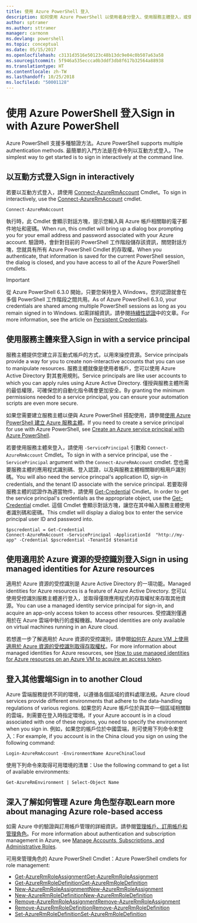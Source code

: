 ```yaml
---
title: 使用 Azure PowerShell 登入
description: 如何使用 Azure PowerShell 以使用者身分登入、使用服務主體登入，或使用適用於 Azure 資源的受控識別登入。
author: sptramer
ms.author: sttramer
manager: carmonm
ms.devlang: powershell
ms.topic: conceptual
ms.date: 05/15/2017
ms.openlocfilehash: c3131d3516e50123c48b13dc9e04c0b507a63a58
ms.sourcegitcommit: 5f946a535eccca0b3ddf3db8f617b32564a88938
ms.translationtype: HT
ms.contentlocale: zh-TW
ms.lasthandoff: 10/25/2018
ms.locfileid: "50001128"
---
```

# <a name="sign-in-with-azure-powershell"></a><span data-ttu-id="af8d4-103">使用 Azure PowerShell 登入</span><span class="sxs-lookup"><span data-stu-id="af8d4-103">Sign in with Azure PowerShell</span></span>

<span data-ttu-id="af8d4-104">Azure PowerShell 支援多種驗證方法。</span><span class="sxs-lookup"><span data-stu-id="af8d4-104">Azure PowerShell supports multiple authentication methods.</span></span> <span data-ttu-id="af8d4-105">最簡單的入門方法是在命令列以互動方式登入。</span><span class="sxs-lookup"><span data-stu-id="af8d4-105">The simplest way to get started is to sign in interactively at the command line.</span></span>

## <a name="sign-in-interactively"></a><span data-ttu-id="af8d4-106">以互動方式登入</span><span class="sxs-lookup"><span data-stu-id="af8d4-106">Sign in interactively</span></span>

<span data-ttu-id="af8d4-107">若要以互動方式登入，請使用 [Connect-AzureRmAccount](/powershell/module/azurerm.profile/connect-azurermaccount) Cmdlet。</span><span class="sxs-lookup"><span data-stu-id="af8d4-107">To sign in interactively, use the [Connect-AzureRmAccount](/powershell/module/azurerm.profile/connect-azurermaccount) cmdlet.</span></span>

```azurepowershell
Connect-AzureRmAccount
```

<span data-ttu-id="af8d4-108">執行時，此 Cmdlet 會顯示對話方塊，提示您輸入與 Azure 帳戶相關聯的電子郵件地址和密碼。</span><span class="sxs-lookup"><span data-stu-id="af8d4-108">When run, this cmdlet will bring up a dialog box prompting you for your email address and password associated with your Azure account.</span></span> <span data-ttu-id="af8d4-109">驗證時，會針對目前的 PowerShell 工作階段儲存該資訊，關閉對話方塊，您就具有所有 Azure PowerShell Cmdlet 的存取權。</span><span class="sxs-lookup"><span data-stu-id="af8d4-109">When you authenticate, that information is saved for the current PowerShell session, the dialog is closed, and you have access to all of the Azure PowerShell cmdlets.</span></span>

> [!IMPORTANT]
> <span data-ttu-id="af8d4-110">從 Azure PowerShell 6.3.0 開始，只要您保持登入 Windows，您的認證就會在多個 PowerShell 工作階段之間共用。</span><span class="sxs-lookup"><span data-stu-id="af8d4-110">As of Azure PowerShell 6.3.0, your credentials are shared among multiple PowerShell sessions as long as you remain signed in to Windows.</span></span> <span data-ttu-id="af8d4-111">如需詳細資訊，請參閱[持續性認證](context-persistence.md)中的文章。</span><span class="sxs-lookup"><span data-stu-id="af8d4-111">For more information, see the article on [Persistent Credentials](context-persistence.md).</span></span>

## <a name="sign-in-with-a-service-principal"></a><span data-ttu-id="af8d4-112">使用服務主體來登入</span><span class="sxs-lookup"><span data-stu-id="af8d4-112">Sign in with a service principal</span></span>

<span data-ttu-id="af8d4-113">服務主體提供您建立非互動式帳戶的方式，以用來操控資源。</span><span class="sxs-lookup"><span data-stu-id="af8d4-113">Service principals provide a way for you to create non-interactive accounts that you can use to manipulate resources.</span></span> <span data-ttu-id="af8d4-114">服務主體就像是使用者帳戶，您可以使用 Azure Active Directory 對其套用規則。</span><span class="sxs-lookup"><span data-stu-id="af8d4-114">Service principals are like user accounts to which you can apply rules using Azure Active Directory.</span></span> <span data-ttu-id="af8d4-115">僅授與服務主體所需的最低權限，可確保您的自動化指令碼會更加安全。</span><span class="sxs-lookup"><span data-stu-id="af8d4-115">By granting the minimum permissions needed to a service principal, you can ensure your automation scripts are even more secure.</span></span>

<span data-ttu-id="af8d4-116">如果您需要建立服務主體以便與 Azure PowerShell 搭配使用，請參閱[使用 Azure PowerShell 建立 Azure 服務主體](create-azure-service-principal-azureps.md)。</span><span class="sxs-lookup"><span data-stu-id="af8d4-116">If you need to create a service principal for use with Azure PowerShell, see [Create an Azure service principal with Azure PowerShell](create-azure-service-principal-azureps.md).</span></span>

<span data-ttu-id="af8d4-117">若要使用服務主體來登入，請使用 `-ServicePrincipal` 引數和 `Connect-AzureRmAccount` Cmdlet。</span><span class="sxs-lookup"><span data-stu-id="af8d4-117">To sign in with a service principal, use the `-ServicePrincipal` argument with the `Connect-AzureRmAccount` cmdlet.</span></span> <span data-ttu-id="af8d4-118">您也需要服務主體的應用程式識別碼、登入認證，以及與服務主體相關聯的租用戶識別碼。</span><span class="sxs-lookup"><span data-stu-id="af8d4-118">You will also need the service princpal's application ID, sign-in credentials, and the tenant ID associate with the service principal.</span></span> <span data-ttu-id="af8d4-119">若要取得服務主體的認證作為適當物件，請使用 [Get-Credential](/powershell/module/microsoft.powershell.security/get-credential) Cmdlet。</span><span class="sxs-lookup"><span data-stu-id="af8d4-119">In order to get the service principal's credentials as the appropriate object, use the [Get-Credential](/powershell/module/microsoft.powershell.security/get-credential) cmdlet.</span></span> <span data-ttu-id="af8d4-120">這個 Cmdlet 會顯示對話方塊，讓您在其中輸入服務主體使用者識別碼和密碼。</span><span class="sxs-lookup"><span data-stu-id="af8d4-120">This cmdlet will display a dialog box to enter the service principal user ID and password into.</span></span>

```azurepowershell-interactive
$pscredential = Get-Credential
Connect-AzureRmAccount -ServicePrincipal -ApplicationId  "http://my-app" -Credential $pscredential -TenantId $tenantid
```

## <a name="sign-in-using-managed-identities-for-azure-resources"></a><span data-ttu-id="af8d4-121">使用適用於 Azure 資源的受控識別登入</span><span class="sxs-lookup"><span data-stu-id="af8d4-121">Sign in using managed identities for Azure resources</span></span>

<span data-ttu-id="af8d4-122">適用於 Azure 資源的受控識別是 Azure Active Directory 的一項功能。</span><span class="sxs-lookup"><span data-stu-id="af8d4-122">Managed identities for Azure resources is a feature of Azure Active Directory.</span></span> <span data-ttu-id="af8d4-123">您可以使用受控識別服務主體進行登入，並取得僅限應用程式的存取權杖來存取其他資源。</span><span class="sxs-lookup"><span data-stu-id="af8d4-123">You can use a managed identity service principal for sign-in, and acquire an app-only access token to access other resources.</span></span> <span data-ttu-id="af8d4-124">受控識別僅適用於在 Azure 雲端中執行的虛擬機器。</span><span class="sxs-lookup"><span data-stu-id="af8d4-124">Managed identities are only available on virtual machines running in an Azure cloud.</span></span>

<span data-ttu-id="af8d4-125">若想進一步了解適用於 Azure 資源的受控識別，請參閱[如何在 Azure VM 上使用適用於 Azure 資源的受控識別取得存取權杖](/azure/active-directory/managed-identities-azure-resources/how-to-use-vm-token)。</span><span class="sxs-lookup"><span data-stu-id="af8d4-125">For more information about managed identities for Azure resources, see [How to use managed identities for Azure resources on an Azure VM to acquire an access token](/azure/active-directory/managed-identities-azure-resources/how-to-use-vm-token).</span></span>

## <a name="sign-in-to-another-cloud"></a><span data-ttu-id="af8d4-126">登入其他雲端</span><span class="sxs-lookup"><span data-stu-id="af8d4-126">Sign in to another Cloud</span></span>

<span data-ttu-id="af8d4-127">Azure 雲端服務提供不同的環境，以遵循各個區域的資料處理法規。</span><span class="sxs-lookup"><span data-stu-id="af8d4-127">Azure cloud services provide different environments that adhere to the data-handling regulations of various regions.</span></span> <span data-ttu-id="af8d4-128">如果您的 Azure 帳戶位於與其中一個區域相關聯的雲端，則需要在登入時指定環境。</span><span class="sxs-lookup"><span data-stu-id="af8d4-128">If your Azure account is in a cloud associated with one of these regions, you need to specify the environment when you sign in.</span></span> <span data-ttu-id="af8d4-129">例如，如果您的帳戶位於中國雲端，則可使用下列命令來登入：</span><span class="sxs-lookup"><span data-stu-id="af8d4-129">For example, if you account is in the China cloud you sign on using the following command:</span></span>

```azurepowershell-interactive
Login-AzureRmAccount -EnvironmentName AzureChinaCloud
```

<span data-ttu-id="af8d4-130">使用下列命令來取得可用環境的清單：</span><span class="sxs-lookup"><span data-stu-id="af8d4-130">Use the following command to get a list of available environments:</span></span>

```azurepowershell-interactive
Get-AzureRmEnvironment | Select-Object Name
```

## <a name="learn-more-about-managing-azure-role-based-access"></a><span data-ttu-id="af8d4-131">深入了解如何管理 Azure 角色型存取</span><span class="sxs-lookup"><span data-stu-id="af8d4-131">Learn more about managing Azure role-based access</span></span>

<span data-ttu-id="af8d4-132">如需 Azure 中的驗證與訂用帳戶管理的詳細資訊，請參閱[管理帳戶、訂用帳戶和管理角色](/azure/active-directory/role-based-access-control-configure)。</span><span class="sxs-lookup"><span data-stu-id="af8d4-132">For more information about authentication and subscription management in Azure, see [Manage Accounts, Subscriptions, and Administrative Roles](/azure/active-directory/role-based-access-control-configure).</span></span>

<span data-ttu-id="af8d4-133">可用來管理角色的 Azure PowerShell Cmdlet：</span><span class="sxs-lookup"><span data-stu-id="af8d4-133">Azure PowerShell cmdlets for role management:</span></span>

* [<span data-ttu-id="af8d4-134">Get-AzureRmRoleAssignment</span><span class="sxs-lookup"><span data-stu-id="af8d4-134">Get-AzureRmRoleAssignment</span></span>](/powershell/module/AzureRM.Resources/Get-AzureRmRoleAssignment)
* [<span data-ttu-id="af8d4-135">Get-AzureRmRoleDefinition</span><span class="sxs-lookup"><span data-stu-id="af8d4-135">Get-AzureRmRoleDefinition</span></span>](/powershell/module/AzureRM.Resources/Get-AzureRmRoleDefinition)
* [<span data-ttu-id="af8d4-136">New-AzureRmRoleAssignment</span><span class="sxs-lookup"><span data-stu-id="af8d4-136">New-AzureRmRoleAssignment</span></span>](/powershell/module/AzureRM.Resources/New-AzureRmRoleAssignment)
* [<span data-ttu-id="af8d4-137">New-AzureRmRoleDefinition</span><span class="sxs-lookup"><span data-stu-id="af8d4-137">New-AzureRmRoleDefinition</span></span>](/powershell/module/AzureRM.Resources/New-AzureRmRoleDefinition)
* [<span data-ttu-id="af8d4-138">Remove-AzureRmRoleAssignment</span><span class="sxs-lookup"><span data-stu-id="af8d4-138">Remove-AzureRmRoleAssignment</span></span>](/powershell/module/AzureRM.Resources/Remove-AzureRmRoleAssignment)
* [<span data-ttu-id="af8d4-139">Remove-AzureRmRoleDefinition</span><span class="sxs-lookup"><span data-stu-id="af8d4-139">Remove-AzureRmRoleDefinition</span></span>](/powershell/module/AzureRM.Resources/Remove-AzureRmRoleDefinition)
* [<span data-ttu-id="af8d4-140">Set-AzureRmRoleDefinition</span><span class="sxs-lookup"><span data-stu-id="af8d4-140">Set-AzureRmRoleDefinition</span></span>](/powershell/moduel/AzureRM.Resources/Set-AzureRmRoleDefinition)
